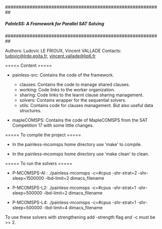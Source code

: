 ##########################################################
##### PaInleSS: A Framework for Parallel SAT Solving #####
##########################################################

Authors:  Ludovic LE FRIOUX, Vincent VALLADE
Contacts: ludovic@lrde.epita.fr, vincent.vallade@lip6.fr

===== Content =====

- painless-src:
   Contains the code of the framework.
   - clauses:
      Contains the code to manage shared clauses.
   - working:
      Code links to the worker organization.
   - sharing:
      Code links to the learnt clause sharing management.
   - solvers:
      Contains wrapper for the sequential solvers.
   - utils:
      Contains code for clauses management. But also useful data structures.

- mapleCOMSPS:
   Contains the code of MapleCOMSPS from the SAT Competition 17 with some little
   changes.


===== To compile the project =====

- In the painless-mcomsps home directory use 'make' to compile.

- In the painless-mcomsps home directory use 'make clean' to clean.


===== To run the solvers =====

- P-MCOMSPS-AI :
   ./painless-mcomsps -c=#cpus -shr-strat=2 -shr-sleep=1500000 -lbd-limit=2 dimacs_filename

- P-MCOMSPS-L2:
   ./painless-mcomsps -c=#cpus -shr-strat=1 -shr-sleep=500000 -lbd-limit=2 dimacs_filename

- P-MCOMSPS-L4:
   ./painless-mcomsps -c=#cpus -shr-strat=1 -shr-sleep=500000 -lbd-limit=4 dimacs_filename

To use these solvers with strengthening add -strength flag and -c must be >= 2.
